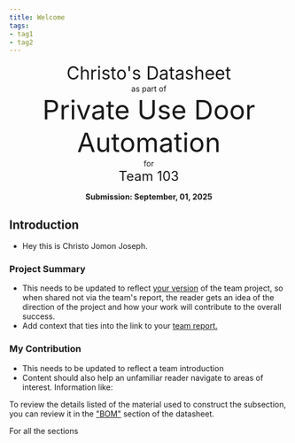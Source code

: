 ```yaml
---
title: Welcome
tags:
- tag1
- tag2
---
```

<center>
<font size= "6">Christo's Datasheet</font><br>
as part of<br>
<font size= "8"> Private Use Door Automation</font><br>
for<br>
<font size= "5"> Team 103 </font><br>

**Submission: September, 01, 2025**
</center>

## Introduction

* Hey this is Christo Jomon Joseph.

### Project Summary

* This needs to be updated to reflect <ins>your version</ins> of the team project, so when shared not via the team's report, the reader gets an idea of the direction of the project and how your work will contribute to the overall success.
* Add context that ties into the link to your [team report.](https://embedded-systems-design.github.io/EGR304TeamTemplate/)


### My Contribution

* This needs to be updated to reflect a team introduction
* Content should also help an unfamiliar reader navigate to areas of interest. Information like:

To review the details listed of the material used to construct the subsection, you can review it in the ["BOM"](https://embedded-systems-design.github.io/EGR304DataSheetTemplate/03-BOM/BOM/) section of the datasheet.

For all the sections

